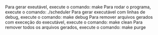 Para gerar exeutável, execute o comando: make
Para rodar o programa, execute o comando: ./scheduler
Para gerar executável com linhas de debug, execute o comando: make debug
Para remover arquivos gerados com execeção do executável, execute o comando: make clean
Para remover todos os arquivos gerados, execute o comando: make purge